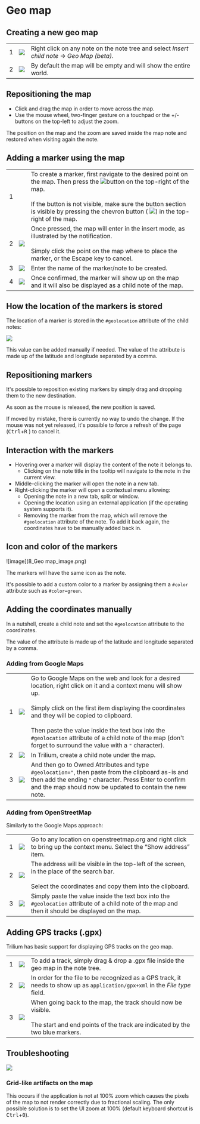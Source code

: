 # Geo map
## Creating a new geo map

|     |     |     |
| --- | --- | --- |
| 1   | ![](8_Geo%20map_image.png) | Right click on any note on the note tree and select _Insert child note_ → _Geo Map (beta)_. |
| 2   | ![](10_Geo%20map_image.png) | By default the map will be empty and will show the entire world. |

## Repositioning the map

*   Click and drag the map in order to move across the map.
*   Use the mouse wheel, two-finger gesture on a touchpad or the +/- buttons on the top-left to adjust the zoom.

The position on the map and the zoom are saved inside the map note and restored when visiting again the note.

## Adding a marker using the map

|     |     |     |
| --- | --- | --- |
| 1   |     | To create a marker, first navigate to the desired point on the map. Then press the ![](16_Geo%20map_image.png)button on the top-right of the map.   <br>  <br>If the button is not visible, make sure the button section is visible by pressing the chevron button ( ![](2_Geo%20map_image.png)) in the top-right of the map. |
| 2   | ![](3_Geo%20map_image.png) | Once pressed, the map will enter in the insert mode, as illustrated by the notification.   <br>  <br>Simply click the point on the map where to place the marker, or the Escape key to cancel. |
| 3   | ![](9_Geo%20map_image.png) | Enter the name of the marker/note to be created. |
| 4   | ![](17_Geo%20map_image.png) | Once confirmed, the marker will show up on the map and it will also be displayed as a child note of the map. |

## How the location of the markers is stored

The location of a marker is stored in the `#geolocation` attribute of the child notes:

![](18_Geo%20map_image.png)

This value can be added manually if needed. The value of the attribute is made up of the latitude and longitude separated by a comma.

## Repositioning markers

It's possible to reposition existing markers by simply drag and dropping them to the new destination.

As soon as the mouse is released, the new position is saved.

If moved by mistake, there is currently no way to undo the change. If the mouse was not yet released, it's possible to force a refresh of the page (<kbd>Ctrl</kbd>+<kbd>R</kbd> ) to cancel it.

## Interaction with the markers

*   Hovering over a marker will display the content of the note it belongs to.
    *   Clicking on the note title in the tooltip will navigate to the note in the current view.
*   Middle-clicking the marker will open the note in a new tab.
*   Right-clicking the marker will open a contextual menu allowing:
    *   Opening the note in a new tab, split or window.
    *   Opening the location using an external application (if the operating system supports it).
    *   Removing the marker from the map, which will remove the `#geolocation` attribute of the note. To add it back again, the coordinates have to be manually added back in.

## Icon and color of the markers

!\[image\](8\_Geo map\_image.png)

The markers will have the same icon as the note.

It's possible to add a custom color to a marker by assigning them a `#color` attribute such as `#color=green`.

## Adding the coordinates manually

In a nutshell, create a child note and set the `#geolocation` attribute to the coordinates.

The value of the attribute is made up of the latitude and longitude separated by a comma.

### Adding from Google Maps

|     |     |     |
| --- | --- | --- |
| 1   | ![](12_Geo%20map_image.png) | Go to Google Maps on the web and look for a desired location, right click on it and a context menu will show up.   <br>  <br>Simply click on the first item displaying the coordinates and they will be copied to clipboard.   <br>  <br>Then paste the value inside the text box into the `#geolocation` attribute of a child note of the map (don't forget to surround the value with a `"` character). |
| 2   | ![](5_Geo%20map_image.png) | In Trilium, create a child note under the map. |
| 3   | ![](11_Geo%20map_image.png) | And then go to Owned Attributes and type `#geolocation="`, then paste from the clipboard as-is and then add the ending `"` character. Press Enter to confirm and the map should now be updated to contain the new note. |

### Adding from OpenStreetMap

Similarly to the Google Maps approach:

|     |     |     |
| --- | --- | --- |
| 1   | ![](1_Geo%20map_image.png) | Go to any location on openstreetmap.org and right click to bring up the context menu. Select the “Show address” item. |
| 2   | ![](Geo%20map_image.png) | The address will be visible in the top-left of the screen, in the place of the search bar.   <br>  <br>Select the coordinates and copy them into the clipboard. |
| 3   | ![](6_Geo%20map_image.png) | Simply paste the value inside the text box into the `#geolocation` attribute of a child note of the map and then it should be displayed on the map. |

## Adding GPS tracks (.gpx)

Trilium has basic support for displaying GPS tracks on the geo map.

|     |     |     |
| --- | --- | --- |
| 1   | ![](4_Geo%20map_image.png) | To add a track, simply drag & drop a .gpx file inside the geo map in the note tree. |
| 2   | ![](15_Geo%20map_image.png) | In order for the file to be recognized as a GPS track, it needs to show up as `application/gpx+xml` in the _File type_ field. |
| 3   | ![](7_Geo%20map_image.png) | When going back to the map, the track should now be visible.   <br>  <br>The start and end points of the track are indicated by the two blue markers. |

## Troubleshooting

![](13_Geo%20map_image.png)

### Grid-like artifacts on the map

This occurs if the application is not at 100% zoom which causes the pixels of the map to not render correctly due to fractional scaling. The only possible solution is to set the UI zoom at 100% (default keyboard shortcut is <kbd>Ctrl</kbd>+<kbd>0</kbd>).